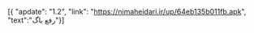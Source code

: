 [{
    "apdate": "1.2",
    "link": "https://nimaheidari.ir/up/64eb135b011fb.apk",
    "text":"رفع باگ"}]
